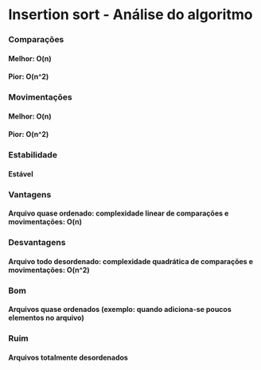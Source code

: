 # Insertion sort - Análise do algoritmo
### Comparações
#### Melhor: O(n)
#### Pior: O(n^2)

### Movimentações
#### Melhor: O(n)
#### Pior: O(n^2)

### Estabilidade
#### Estável

### Vantagens
#### Arquivo quase ordenado: complexidade linear de comparações e movimentações: O(n)

### Desvantagens
#### Arquivo todo desordenado: complexidade quadrática de comparações e movimentações: O(n^2)

### Bom
#### Arquivos quase ordenados (exemplo: quando adiciona-se poucos elementos no arquivo)
### Ruim
#### Arquivos totalmente desordenados